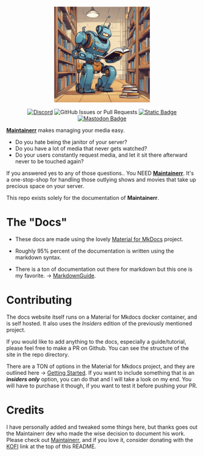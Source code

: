 <p align="center">
  <img src="/docs/images/docs_image.png" alt="Maintainerr's docs image" width="50%">
</p>

<p align="center" >
  <a href="https://discord.gg/WP4ZW2QYwk"><img alt="Discord" src="https://img.shields.io/discord/1152219249549512724?style=flat&logo=discord&logoColor=white&label=Maintainerr"></a>
  <picture><img alt="GitHub Issues or Pull Requests" src="https://img.shields.io/github/issues/ydkmlt84/maintainerr_docs?style=flat&logo=github&logoColor=white"></picture>
  <a href="https://ko-fi.com/maintainerr_app"><img alt="Static Badge" src="https://img.shields.io/badge/DONATE-kofi-red?style=flat&logo=ko-fi&logoColor=white"></a>
  <a rel="me" href="https://social.tacohouse.us/@thatoneguy99"><img alt="Mastodon Badge" src="https://img.shields.io/badge/Mastodon-thatoneguy99-blue?style=flat&logo=mastodon&logoColor=white"></a>
</p>

<b>[Maintainerr](https://maintainerr.info)</b> makes managing your media easy.

- Do you hate being the janitor of your server?
- Do you have a lot of media that never gets watched?
- Do your users constantly request media, and let it sit there afterward never to be touched again?

If you answered yes to any of those questions.. You NEED <b>[Maintainerr](https://maintainerr.info)</b>.
It's a one-stop-shop for handling those outlying shows and movies that take up precious space on your server.

This repo exists solely for the documentation of **Maintainerr**.

# The "Docs"
- These docs are made using the lovely [Material for MkDocs](https://squidfunk.github.io/mkdocs-material/) project. 

- Roughly 95% percent of the documentation is written using the markdown syntax. 

- There is a ton of documentation out there for markdown but this one is my favorite. -> [MarkdownGuide](https://www.markdownguide.org/).


# Contributing

The docs website itself runs on a Material for Mkdocs docker container, and is self hosted. It also uses the *Insiders* edition of the previously mentioned project. 

If you would like to add anything to the docs, especially a guide/tutorial, please feel free to make a PR on Github. You can see the structure of the site in the repo directory.

There are a TON of options in the Material for Mkdocs project, and they are outlined here -> [Getting Started](https://squidfunk.github.io/mkdocs-material/getting-started/). If you want to include something that is an ***insiders only*** option, you can do that and I will take a look on my end. You will have to purchase it though, if you want to test it before pushing your PR.

# Credits

I have personally added and tweaked some things here, but thanks goes out the Maintainerr dev who made the wise decision to document his work. Please check out [Maintainerr](https://maintainerr.info), and if you love it, consider donating with the [KOFI](https://ko-fi.com/maintainerr_app) link at the top of this README.
